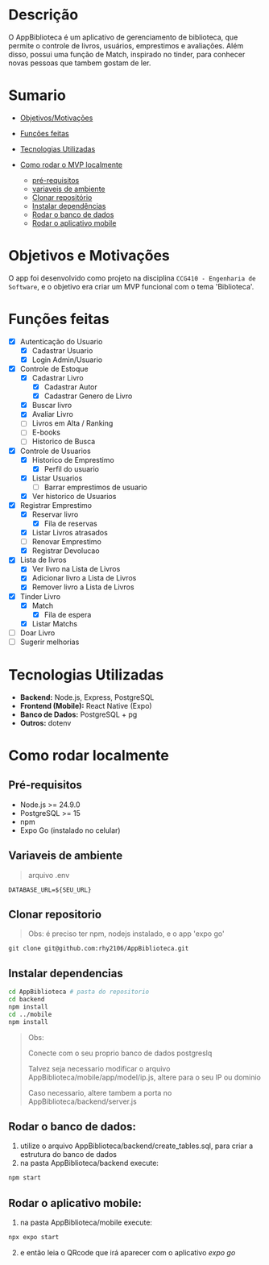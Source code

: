 # Descrição
O AppBiblioteca é um aplicativo de gerenciamento de biblioteca, que permite o controle de livros, usuários, emprestimos e avaliações. Além disso, possui uma função de Match, inspirado no tinder, para conhecer novas pessoas que tambem gostam de ler.

# Sumario
- [Objetivos/Motivações](#objetivos-e-motivações)
- [Funções feitas](#funções-feitas)

- [Tecnologias Utilizadas](tecnologias-utilizadas)
- [Como rodar o MVP localmente](#como-rodar-localmente)
  - [pré-requisitos](#pré-requisitos)
  - [variaveis de ambiente](#variaveis-de-ambiente)
  - [Clonar repositório](#clonar-repositorio)
  - [Instalar dependências](#instalar-dependencias)
  - [Rodar o banco de dados](#rodar-o-banco-de-dados)
  - [Rodar o aplicativo mobile](#rodar-o-aplicativo-mobile)

# Objetivos e Motivações
O app foi desenvolvido como projeto na disciplina `CCG410 - Engenharia de Software`, e o objetivo era criar um MVP funcional com o tema 'Biblioteca'.

# Funções feitas
- [X] Autenticação do Usuario
  - [X] Cadastrar Usuario
  - [X] Login Admin/Usuario

- [X] Controle de Estoque
  - [X] Cadastrar Livro
    - [X] Cadastrar Autor
    - [X] Cadastrar Genero de Livro
  - [X] Buscar livro
  - [X] Avaliar Livro
  - [ ] Livros em Alta / Ranking
  - [ ] E-books
  - [ ] Historico de Busca

- [X] Controle de Usuarios
  - [X] Historico de Emprestimo
    - [X] Perfil do usuario
  - [X] Listar Usuarios
    - [ ] Barrar emprestimos de usuario
  - [X] Ver historico de Usuarios

- [X] Registrar Emprestimo
  - [X] Reservar livro
    - [X] Fila de reservas
  - [X] Listar Livros atrasados
  - [ ] Renovar Emprestimo
  - [X] Registrar Devolucao

- [X] Lista de livros
  - [X] Ver livro na Lista de Livros
  - [X] Adicionar livro a Lista de Livros
  - [X] Remover livro a Lista de Livros

- [X] Tinder Livro
  - [X] Match
    - [X] Fila de espera
  - [X] Listar Matchs

- [ ] Doar Livro
- [ ] Sugerir melhorias

# Tecnologias Utilizadas
- **Backend:** Node.js, Express, PostgreSQL
- **Frontend (Mobile):** React Native (Expo)
- **Banco de Dados:** PostgreSQL + pg
- **Outros:** dotenv

# Como rodar localmente

## Pré-requisitos
- Node.js >= 24.9.0
- PostgreSQL >= 15
- npm
- Expo Go (instalado no celular)

## Variaveis de ambiente
> arquivo .env
```
DATABASE_URL=${SEU_URL}
```
## Clonar repositorio
> Obs: é preciso ter npm, nodejs instalado, e o app 'expo go'
```
git clone git@github.com:rhy2106/AppBiblioteca.git
```
## Instalar dependencias
```bash
cd AppBiblioteca # pasta do repositorio
cd backend 
npm install
cd ../mobile
npm install
```
> Obs: 
>
> Conecte com o seu proprio banco de dados postgreslq
>
> Talvez seja necessario modificar o arquivo AppBiblioteca/mobile/app/model/ip.js, altere para o seu IP ou dominio
> 
> Caso necessario, altere tambem a porta no AppBiblioteca/backend/server.js

## Rodar o banco de dados:
1. utilize o arquivo AppBiblioteca/backend/create_tables.sql, para criar a estrutura do banco de dados
2. na pasta AppBiblioteca/backend execute:
```bash
npm start
```

## Rodar o aplicativo mobile:
1. na pasta AppBiblioteca/mobile execute:
```bash
npx expo start
```
2. e então leia o QRcode que irá aparecer com o aplicativo *expo go*
